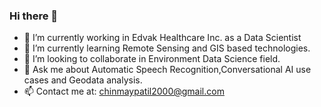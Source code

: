 ### Hi there 👋

<!--
**ChinmayPatil11/ChinmayPatil11** is a ✨ _special_ ✨ repository because its `README.md` (this file) appears on your GitHub profile.

Here are some ideas to get you started:
-->

- 🔭 I’m currently working in Edvak Healthcare Inc. as a Data Scientist
- 🌱 I’m currently learning Remote Sensing and GIS based technologies.
- 👯 I’m looking to collaborate in Environment Data Science field.
- 💬 Ask me about Automatic Speech Recognition,Conversational AI use cases and Geodata analysis.
- 📫 Contact me at: chinmaypatil2000@gmail.com
<!--
- 🤔 I’m looking for help with ...
- 😄 Pronouns: ...
- ⚡ Fun fact: ...
-->
